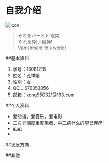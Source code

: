 # 自我介绍
![icon](http://imgsrc.baidu.com/forum/w%3D580/sign=dfa604958b82b9013dadc33b438ca97e/572c11dfa9ec8a13737d7852f603918fa0ecc018.jpg)

> それをバースト!现実!  
それを砕け!精神!  
Vanishment this world!

##基本资料
1. 学号：13081216
2. 姓名：孔祥媛
3. 性别：女
4. QQ：676353856
5. 邮箱：kong950321@163.com

##个人资料
* 爱动漫，爱音乐，爱电影
* 二次元深度重度患者，中二病什么的早已弃疗!  
* [icon](http://www.qjis.com/uploads138/allimg/111030/141510GX-4.gif)
* 
##发展方向

##其他
